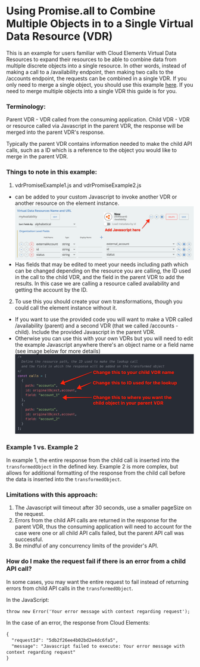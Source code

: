 # Using Promise.all to Combine Multiple Objects in to a Single Virtual Data Resource (VDR)
This is an example for users familiar with Cloud Elements Virtual Data Resources to expand their resources to be able to combine data from multiple discrete objects into a single resource. In other words, instead of making a call to a /availability endpoint, then making two calls to the /accounts endpoint, the requests can be combined in a single VDR. If you only need to merge a single object, you should use this example [here](https://github.com/CloudElementsOpenLabs/vdrs/tree/master/combining-objects). If you need to merge multiple objects into a single VDR this guide is for you.

### Terminology:
Parent VDR - VDR called from the consuming application.
Child VDR - VDR or resource called via Javascript in the parent VDR, the response will be merged into the parent VDR's response.

Typically the parent VDR contains information needed to make the child API calls, such as a ID which is a reference to the object you would like to merge in the parent VDR.

### Things to note in this example:
1. vdrPromiseExample1.js and vdrPromiseExample2.js
  * can be added to your custom Javascript to invoke another VDR or another resource on the element instance.
![JavascriptField](addJavascript.png)
  * Has fields that may be edited to meet your needs including path which can be changed depending on the resource you are calling, the ID used in the call to the child VDR, and the field in the parent VDR to add the results. In this case we are calling a resource called availability and getting the account by the ID.
2. To use this you should create your own transformations, though you could call the element instance without it.
  * If you want to use the provided code you will want to make a VDR called /availability (parent) and a second VDR (that we called /accounts - child). Include the provided Javascript in the parent VDR.
  * Otherwise you can use this with your own VDRs but you will need to edit the example Javascript anywhere there's an object name or a field name (see image below for more details)
  ![JavascriptField](toChange.png)

### Example 1 vs. Example 2
In example 1, the entire response from the child call is inserted into the `transformedObject` in the defined key.  Example 2 is more complex, but allows for additional formatting of the response from the child call before the data is inserted into the `transformedObject`.

### Limitations with this approach:
1. The Javascript will timeout after 30 seconds, use a smaller pageSize on the request.
2. Errors from the child API calls are returned in the response for the parent VDR, thus the consuming application will need to account for the case were one or all child API calls failed, but the parent API call was successful.
3. Be mindful of any concurrency limits of the provider's API.

### How do I make the request fail if there is an error from a child API call?
In some cases, you may want the entire request to fail instead of returning errors from child API calls in the `transformedObject`.

In the JavaScript:
```
throw new Error('Your error message with context regarding request');
```

In the case of an error, the response from Cloud Elements:
```
{
  "requestId": "5db2f26ee4b02bd2e4dc6fa5",
  "message": "Javascript failed to execute: Your error message with context regarding request"
}
```